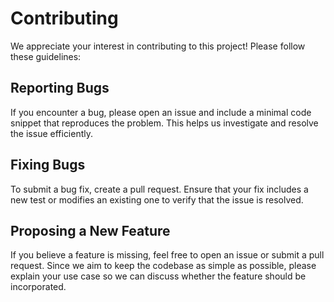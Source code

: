 # Contributing

We appreciate your interest in contributing to this project! Please follow these guidelines:

## Reporting Bugs

If you encounter a bug, please open an issue and include a minimal code snippet that reproduces the problem. This helps us investigate and resolve the issue efficiently.

## Fixing Bugs

To submit a bug fix, create a pull request. Ensure that your fix includes a new test or modifies an existing one to verify that the issue is resolved.

## Proposing a New Feature

If you believe a feature is missing, feel free to open an issue or submit a pull request. Since we aim to keep the codebase as simple as possible, please explain your use case so we can discuss whether the feature should be incorporated.
